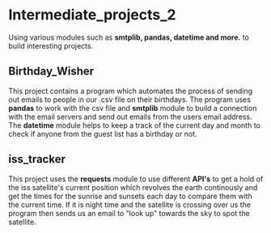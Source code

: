 # Intermediate_projects_2
Using various modules such as **smtplib, pandas, datetime and more.** to build interesting projects.
## Birthday_Wisher
This project contains a program which automates the process of sending out emails to people in our .csv file on their birthdays. The program uses **pandas** 
to work with the csv file and **smtplib** module to build a connection with the email servers and send out emails from the users email address. The **datetime** module helps to keep a track of the current 
day and month to check if anyone from the guest list has a birthday or not.
## iss_tracker
This project uses the **requests** module to use different **API's** to get a hold of the iss satellite's current position which revolves the earth continously and get the times for the sunrise and sunsets each day to compare them with the current time. If it is night time and the satellite is crossing over us the program then sends us an email to "look up" towards the sky to spot the satellite.